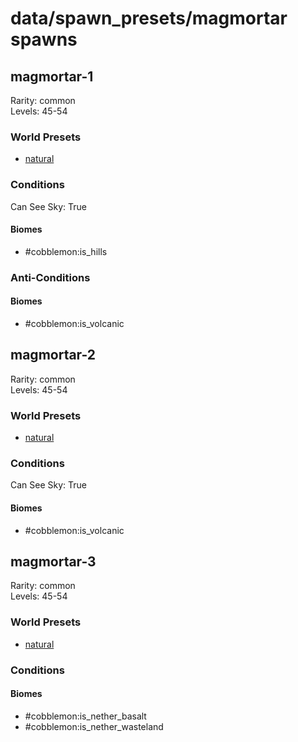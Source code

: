 # data/spawn_presets/magmortar spawns  
  
## magmortar-1  
Rarity: common  
Levels: 45-54  
  
### World Presets  
* [natural](/data/spawn_data/natural.md)  
  
### Conditions  
Can See Sky: True  
  
#### Biomes  
  * #cobblemon:is_hills
  
  
### Anti-Conditions  
  
#### Biomes  
  * #cobblemon:is_volcanic
  
  
## magmortar-2  
Rarity: common  
Levels: 45-54  
  
### World Presets  
* [natural](/data/spawn_data/natural.md)  
  
### Conditions  
Can See Sky: True  
  
#### Biomes  
  * #cobblemon:is_volcanic
  
  
## magmortar-3  
Rarity: common  
Levels: 45-54  
  
### World Presets  
* [natural](/data/spawn_data/natural.md)  
  
### Conditions  
  
#### Biomes  
  * #cobblemon:is_nether_basalt
  * #cobblemon:is_nether_wasteland
  
